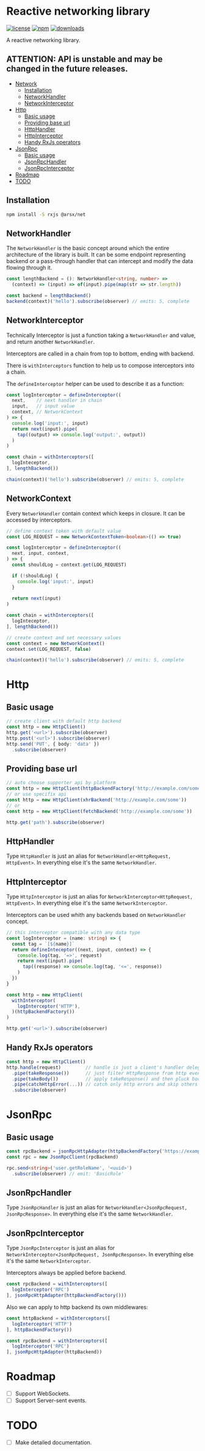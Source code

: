 # Reactive networking library

[![license](https://img.shields.io/badge/license-Apache--2.0-green)](https://github.com/Skyline405/arsx/blob/main/packages/network/LICENSE)
[![npm](https://badgen.net/npm/v/@arsx/net?icon=npm)](https://www.npmjs.com/package/@arsx/net)
[![downloads](https://badgen.net/npm/dt/@arsx/net?label=downloads)](https://www.npmjs.com/package/@arsx/net)

A reactive networking library.

## ATTENTION: API is unstable and may be changed in the future releases.

- [Network](#network)
  * [Installation](#installation)
  * [NetworkHandler](#networkhandler)
  * [NetworkInterceptor](#networkinterceptor)
- [Http](#http)
  * [Basic usage](#basic-usage)
  * [Providing base url](#providing-base-url)
  * [HttpHandler](#httphandler)
  * [HttpInterceptor](#httpinterceptor)
  * [Handy RxJs operators](#handy-rxjs-operators)
- [JsonRpc](#jsonrpc)
  * [Basic usage](#basic-usage)
  * [JsonRpcHandler](#jsonrpchandler)
  * [JsonRpcInterceptor](#jsonrpcinterceptor)
- [Roadmap](#roadmap)
- [TODO](#todo)

## Installation

```sh
npm install -S rxjs @arsx/net
```

## NetworkHandler

The `NetworkHandler` is the basic concept around which the entire architecture of the library is built.
It can be some endpoint representing backend or a pass-through handler that can intercept and modify the data flowing through it.

```ts
const lengthBackend = (): NetworkHandler<string, number> =>
  (context) => (input) => of(input).pipe(map(str => str.length))

const backend = lengthBackend()
backend(context)('hello').subscribe(observer) // emits: 5, complete
```

## NetworkInterceptor

Technically Interceptor is just a function taking a `NetworkHandler` and value, and return another `NetworkHandler`.

Interceptors are called in a chain from top to bottom, ending with backend.

There is `withInterceptors` function to help us to compose interceptors into a chain.

The `defineInterceptor` helper can be used to describe it as a function:

```ts
const logInterceptor = defineInterceptor((
  next,    // next handler in chain
  input,   // input value
  context, // NetworkContext
) => {
  console.log('input:', input)
  return next(input).pipe(
    tap((output) => console.log('output:', output))
  )
)

const chain = withInterceptors([
  logInteceptor,
], lengthBackend())

chain(context)('hello').subscribe(observer) // emits: 5, complete
```

## NetworkContext

Every `NetworkHandler` contain context which keeps in closure.
It can be accessed by interceptors.

```ts
// define context token with default value
const LOG_REQUEST = new NetworkContextToken<boolean>(() => true)

const logInterceptor = defineInterceptor((
  next, input, context,
) => {
  const shouldLog = context.get(LOG_REQUEST)

  if (!shouldLog) {
    console.log('input:', input)
  }
  
  return next(input)
)

const chain = withInterceptors([
  logInteceptor,
], lengthBackend())

// create context and set necessary values
const context = new NetworkContext()
context.set(LOG_REQUEST, false)

chain(context)('hello').subscribe(observer) // emits: 5, complete
```

# Http

## Basic usage

```ts
// create client with default http backend
const http = new HttpClient()
http.get('<url>').subscribe(observer)
http.post('<url>').subscribe(observer)
http.send('PUT', { body: 'data' })
  .subscribe(observer)
```

## Providing base url

```ts
// auto choose supporter api by platform
const http = new HttpClient(httpBackendFactory('http://example.com/some'))
// or use specifix api
const http = new HttpClient(xhrBackend('http://example.com/some'))
// or
const http = new HttpClient(fetchBackend('http://example.com/some'))

http.get('path').subscribe(observer)
```

## HttpHandler

Type `HttpHandler` is just an alias for `NetworkHandler<HttpRequest, HttpEvent>`.
In everything else it's the same `NetworkHandler`.

## HttpInterceptor

Type `HttpInterceptor` is just an alias for `NetworkInterceptor<HttpRequest, HttpEvent>`.
In everything else it's the same `NetworkInterceptor`.

Interceptors can be used whith any backends based on `NetworkHandler` concept.

```ts
// this interceptor compatible with any data type
const logInterceptor = (name: string) => {
  const tag = `[${name}]`
  return defineInteceptor((next, input, context) => {
    console.log(tag, '=>', request)
    return next(input).pipe(
      tap((response) => console.log(tag, '<=', response))
    )
  })
}

const http = new HttpClient(
  withInterceptor(
    logInterceptor('HTTP'),
  )(httpBackendFactory())
)

http.get('<url>').subscribe(observer)
```

## Handy RxJs operators

```ts
const http = new HttpClient()
http.handle(request)         // handle is just a client's handler delegate
  .pipe(takeResponse())      // just filter HttpResponse from http events
  .pipe(takeBody())          // apply takeResponse() and then pluck body field from response
  .pipe(catchHttpError(...)) // catch only http errors and skip others
  .subscribe(observer)
```

# JsonRpc

## Basic usage

```ts
const rpcBackend = jsonRpcHttpAdapter(httpBackendFactory('https://example.com/api/rpc'))
const rpc = new JsonRpcClient(rpcBackend)

rpc.send<string>('user.getRoleName', '<uuid>')
  .subscribe(observer) // emit: 'BasicRole'
```

## JsonRpcHandler

Type `JsonRpcHandler` is just an alias for `NetworkHandler<JsonRpcRequest, JsonRpcResponse>`.
In everything else it's the same `NetworkHandler`.

## JsonRpcInterceptor

Type `JsonRpcInterceptor` is just an alias for `NetworkInterceptor<JsonRpcRequest, JsonRpcResponse>`.
In everything else it's the same `NetworkInterceptor`.

Interceptors always be applied before backend.

```ts
const rpcBackend = withInterceptors([
  logInterceptor('RPC')
], jsonRpcHttpAdapter(httpBackendFactory()))
```

Also we can apply to http backend its own middlewares:

```ts
const httpBackend = withInterceptors([
  logInterceptor('HTTP')
], httpBackendFactory())

const rpcBackend = withInterceptors([
  logInterceptor('RPC')
], jsonRpcHttpAdapter(httpBackend))
```

# Roadmap

- [ ] Support WebSockets.
- [ ] Support Server-sent events.

# TODO

- [ ] Make detailed documentation.
